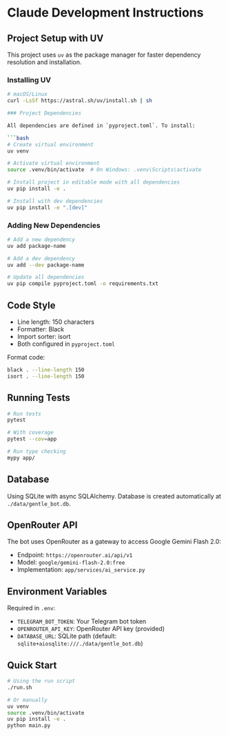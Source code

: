 # Claude Development Instructions

## Project Setup with UV

This project uses `uv` as the package manager for faster dependency resolution and installation.

### Installing UV

```bash
# macOS/Linux
curl -LsSf https://astral.sh/uv/install.sh | sh

### Project Dependencies

All dependencies are defined in `pyproject.toml`. To install:

```bash
# Create virtual environment
uv venv

# Activate virtual environment
source .venv/bin/activate  # On Windows: .venv\Scripts\activate

# Install project in editable mode with all dependencies
uv pip install -e .

# Install with dev dependencies
uv pip install -e ".[dev]"
```

### Adding New Dependencies

```bash
# Add a new dependency
uv add package-name

# Add a dev dependency
uv add --dev package-name

# Update all dependencies
uv pip compile pyproject.toml -o requirements.txt
```

## Code Style

- Line length: 150 characters
- Formatter: Black
- Import sorter: isort
- Both configured in `pyproject.toml`

Format code:
```bash
black . --line-length 150
isort . --line-length 150
```

## Running Tests

```bash
# Run tests
pytest

# With coverage
pytest --cov=app

# Run type checking
mypy app/
```

## Database

Using SQLite with async SQLAlchemy. Database is created automatically at `./data/gentle_bot.db`.

## OpenRouter API

The bot uses OpenRouter as a gateway to access Google Gemini Flash 2.0:
- Endpoint: `https://openrouter.ai/api/v1`
- Model: `google/gemini-flash-2.0:free`
- Implementation: `app/services/ai_service.py`

## Environment Variables

Required in `.env`:
- `TELEGRAM_BOT_TOKEN`: Your Telegram bot token
- `OPENROUTER_API_KEY`: OpenRouter API key (provided)
- `DATABASE_URL`: SQLite path (default: `sqlite+aiosqlite:///./data/gentle_bot.db`)

## Quick Start

```bash
# Using the run script
./run.sh

# Or manually
uv venv
source .venv/bin/activate
uv pip install -e .
python main.py
```